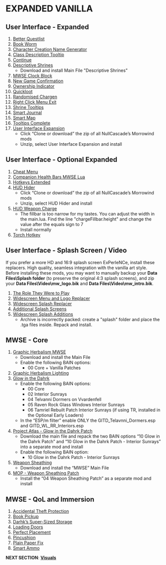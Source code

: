 # EXPANDED VANILLA

## User Interface - Expanded
1. [Better Questlist](https://www.nexusmods.com/morrowind/mods/48272?tab=files)
1. [Book Worm](https://www.nexusmods.com/morrowind/mods/46851?tab=files)
1. [Character Creation Name Generator](https://www.nexusmods.com/morrowind/mods/46189?tab=files)
1. [Class Description Tooltip](https://www.nexusmods.com/morrowind/mods/47527?tab=files)
1. [Continue](https://www.nexusmods.com/morrowind/mods/45952?tab=files)
1. [Descriptive Shrines](https://www.nexusmods.com/morrowind/mods/46119?tab=files)
	- Download and install Main File "Descriptive Shrines"
1. [MWSE Clock Block](https://www.nexusmods.com/morrowind/mods/46292?tab=files)
1. [New Game Confirmation](https://www.nexusmods.com/morrowind/mods/47693?tab=files)
1. [Ownership Indicator](https://www.nexusmods.com/morrowind/mods/45940?tab=files)
1. [Quickloot](https://www.nexusmods.com/morrowind/mods/46283?tab=files)
1. [Randomised Chargen](https://www.nexusmods.com/morrowind/mods/46915?tab=files)
1. [Right Click Menu Exit](https://www.nexusmods.com/morrowind/mods/48458?tab=files)
1. [Shrine Tooltips](https://www.nexusmods.com/morrowind/mods/48275?tab=files)
1. [Smart Journal](https://www.nexusmods.com/morrowind/mods/47492?tab=files)
1. [Smart Map](https://www.nexusmods.com/morrowind/mods/46634?tab=files)
1. [Tooltips Complete](https://www.nexusmods.com/morrowind/mods/46842?tab=files)
1. [User Interface Expansion](https://github.com/NullCascade/morrowind-mods)
	- Click “Clone or download” the zip of all NullCascade’s Morrowind mods
	- Unzip, select User Interface Expansion and install

## User Interface - Optional Expanded
1. [Cheat Menu](https://www.nexusmods.com/morrowind/mods/47143?tab=files)
1. [Companion Health Bars MWSE Lua](https://www.nexusmods.com/morrowind/mods/46136?tab=files)
1. [Hotkeys Extended](https://www.nexusmods.com/morrowind/mods/48055?tab=files)
1. [HUD Hider](https://github.com/NullCascade/morrowind-mods)
	- Click “Clone or download” the zip of all NullCascade’s Morrowind mods
	- Unzip, select HUD Hider and install
1. [HUD Weapon Charge](https://www.nexusmods.com/morrowind/mods/47962?tab=files)
	- The fillbar is too narrow for my tastes. You can adjust the width in the main.lua. Find the line "chargeFillbar.height" and change the value after the equals sign to 7
	- Install normally
1. [Torch Hotkey](https://www.nexusmods.com/morrowind/mods/45747?tab=files)

## User Interface - Splash Screen / Video 
If you prefer a more HD and 16:9 splash screen ExPerIeNCe, install these replacers. High quality, seamless integration with the vanilla art style. Before installing these mods, you may want to manually backup your **Data Files\Splash folder** (to preserve the original 4:3 splash screens), and zip your **Data Files\Video\mw_logo.bik** and **Data Files\Video\mw_intro.bik**.
1. [The Role They Were to Play](https://www.nexusmods.com/morrowind/mods/46411?tab=files)
1. [Widescreen Menu and Logo Replacer](https://www.nexusmods.com/morrowind/mods/47164?tab=files)
1. [Widescreen Splash Replacer](https://www.nexusmods.com/morrowind/mods/47163?tab=files)
1. [Additional Splash Screens](https://www.nexusmods.com/morrowind/mods/43319?tab=files)
1. [Widescreen Splash Additions](https://www.nexusmods.com/morrowind/mods/48001?tab=files)
	- Archive is incorrectly packed: create a "splash" folder and place the .tga files inside. Repack and install.

##  MWSE - Core
1. [Graphic Herbalism MWSE](https://www.nexusmods.com/morrowind/mods/46599?tab=files)
	- Download and install the Main File
	- Enable the following BAIN options:
		- 00 Core + Vanilla Patches
1. [Graphic Herbalism Lighting](https://www.nexusmods.com/morrowind/mods/47864?tab=files)
1. [Glow in the Dahrk](https://www.nexusmods.com/morrowind/mods/45886?tab=files)
	- Enable the following BAIN options:
		- 00 Core
		- 02 Interior Sunrays
		- 04 Telvanni Dormers on Vvardenfell
		- 05 Raven Rock Glass Windows Interior Sunrays
		- 06 Tamriel Rebuilt Patch Interior Sunrays (if using TR, installed in the Optional Early Loaders)
	- In the “ESP/m filter” enable ONLY the GITD_Telavnni_Dormers.esp and GITD_WL_RR_Interiors.esp
1. [Project Atlas - Glow in the Dahrk Patch](https://www.nexusmods.com/morrowind/mods/45399?tab=files)
	- Download the main file and repack the two BAIN options “10 Glow in the Dahrk Patch” and “10 Glow in the Dahrk Patch - Interior Sunrays” into a separate mod and install
	- Enable the following BAIN option:
		- 10 Glow in the Dahrk Patch - Interior Sunrays
1. [Weapon Sheathing](https://www.nexusmods.com/morrowind/mods/46069?tab=files)
	- Download and install the “MWSE” Main File
1. [MOP - Weapon Sheathing Patch](https://www.nexusmods.com/morrowind/mods/45384?tab=files)
	- Install the “04 Weapon Sheathing Patch” as a separate mod and install

## MWSE - QoL and Immersion
1. [Accidental Theft Protection](https://www.nexusmods.com/morrowind/mods/48264?tab=files)
1. [Book Pickup](https://www.nexusmods.com/morrowind/mods/46625?tab=files)
1. [Darhk’s Super-Sized Storage](https://www.nexusmods.com/morrowind/mods/45147?tab=files)
1. [Loading Doors](https://www.nexusmods.com/morrowind/mods/46094?tab=files)
1. [Perfect Placement](https://www.nexusmods.com/morrowind/mods/46562?tab=files)
1. [Pincushion](https://www.nexusmods.com/morrowind/mods/46862?tab=files)
1. [Plain Paper Fix](https://www.nexusmods.com/morrowind/mods/47735?tab=files)
1. [Smart Ammo](https://www.nexusmods.com/morrowind/mods/47383?tab=files)


**NEXT SECTION**:
[**Visuals**](https://github.com/doublemoulinet/Morrowind-Modular-Mod-Guide/blob/master/VISUALS.md)